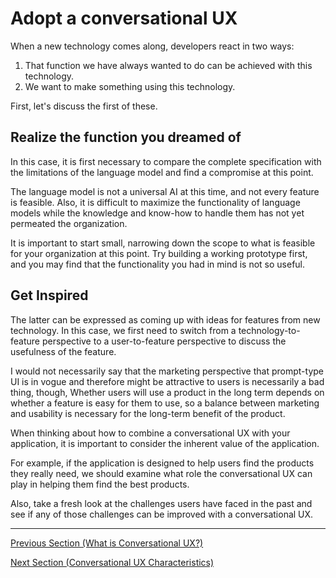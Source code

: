 # Adopt a conversational UX

When a new technology comes along, developers react in two ways:

1. That function we have always wanted to do can be achieved with this technology.
2. We want to make something using this technology.

First, let's discuss the first of these.

## Realize the function you dreamed of

In this case, it is first necessary to compare the complete specification with the limitations of the language model and find a compromise at this point.

The language model is not a universal AI at this time, and not every feature is feasible.
Also, it is difficult to maximize the functionality of language models while the knowledge and know-how to handle them has not yet permeated the organization.

It is important to start small, narrowing down the scope to what is feasible for your organization at this point.
Try building a working prototype first, and you may find that the functionality you had in mind is not so useful.

## Get Inspired

The latter can be expressed as coming up with ideas for features from new technology.
In this case, we first need to switch from a technology-to-feature perspective to a user-to-feature perspective to discuss the usefulness of the feature.

I would not necessarily say that the marketing perspective that prompt-type UI is in vogue and therefore might be attractive to users is necessarily a bad thing, though,
Whether users will use a product in the long term depends on whether a feature is easy for them to use, so a balance between marketing and usability is necessary for the long-term benefit of the product.

When thinking about how to combine a conversational UX with your application, it is important to consider the inherent value of the application.

For example, if the application is designed to help users find the products they really need, we should examine what role the conversational UX can play in helping them find the best products.

Also, take a fresh look at the challenges users have faced in the past and see if any of those challenges can be improved with a conversational UX.

---

[Previous Section (What is Conversational UX?)](/guides/intro.md)

[Next Section (Conversational UX Characteristics) ](/guides/attributes.md)
